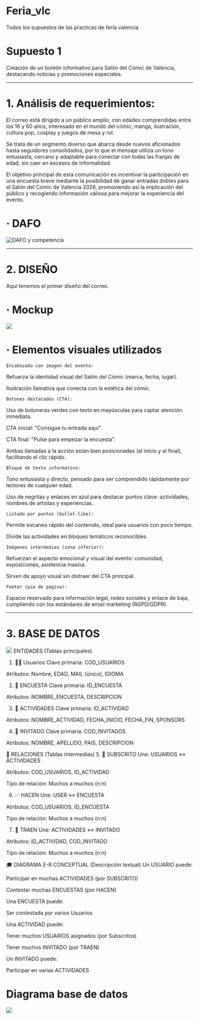 # Feria_vlc
Todos los supuestos de las practicas de feria valencia

# Supuesto 1
Creación de un boletín informativo para Salón del Cómic de València, destacando noticias y promociones especiales.

---

# 1. Análisis de requerimientos: 
El correo está dirigido a un público amplio, con edades comprendidas entre los 16 y 60 años, interesado en el mundo del cómic, manga, ilustración, cultura pop, cosplay y juegos de mesa y rol.

Se trata de un segmento diverso que abarca desde nuevos aficionados hasta seguidores consolidados, por lo que el mensaje utiliza un tono entusiasta, cercano y adaptable para conectar con todas las franjas de edad, sin caer en excesos de informalidad.

El objetivo principal de esta comunicación es incentivar la participación en una encuesta breve mediante la posibilidad de ganar entradas dobles para el Salón del Cómic de València 2026, promoviendo así la implicación del público y recogiendo información valiosa para mejorar la experiencia del evento.

# · DAFO
![DAFO y competencia](./Imagenes/salon_comic/dafo.png)

---
# 2. DISEÑO 

Aqui tenemos el primer diseño del correo.

# · Mockup
![](./Imagenes/salon_comic/mockup.png)

# · Elementos visuales utilizados

    Encabezado con imagen del evento:

Refuerza la identidad visual del Salón del Cómic (marca, fecha, lugar).

Ilustración llamativa que conecta con la estética del cómic.

    Botones destacados (CTA):

Uso de botoneras verdes con texto en mayúsculas para captar atención inmediata.

CTA inicial: "Consigue tu entrada aquí".

CTA final: "Pulse para empezar la encuesta".

Ambas llamadas a la acción están bien posicionadas (al inicio y al final), facilitando el clic rápido.

    Bloque de texto informativo:

Tono entusiasta y directo, pensado para ser comprendido rápidamente por lectores de cualquier edad.

Uso de negritas y enlaces en azul para destacar puntos clave: actividades, nombres de artistas y experiencias.

    Listado por puntos (bullet-like):

Permite escaneo rápido del contenido, ideal para usuarios con poco tiempo.

Divide las actividades en bloques temáticos reconocibles.

    Imágenes intermedias (zona inferior):

Refuerzan el aspecto emocional y visual del evento: comunidad, exposiciones, asistencia masiva.

Sirven de apoyo visual sin distraer del CTA principal.

    Footer (pie de página):

Espacio reservado para información legal, redes sociales y enlace de baja, cumpliendo con los estándares de email marketing (RGPD/GDPR).

---
# 3. BASE DE DATOS

![](./Imagenes/salon_comic/E-R%20_SUPUESTO1.png)
ENTIDADES (Tablas principales)
1. 🧍‍♂️ Usuarios
Clave primaria: COD_USUARIOS

Atributos: Nombre, EDAD, MAIL (único), IDIOMA

2. 📝 ENCUESTA
Clave primaria: ID_ENCUESTA

Atributos: NOMBRE_ENCUESTA, DESCRIPCION

3. 🎯 ACTIVIDADES
Clave primaria: ID_ACTIVIDAD

Atributos: NOMBRE_ACTIVIDAD, FECHA_INICIO, FECHA_FIN, SPONSORS

4. 👤 INVITADO
Clave primaria: COD_INVITADOS

Atributos: NOMBRE, APELLIDO, PAIS, DESCRIPCION

🔁 RELACIONES (Tablas intermedias)
5. 👔 SUBSCRITO
Une: USUARIOS ↔ ACTIVIDADES

Atributos: COD_USUARIOS, ID_ACTIVIDAD

Tipo de relación: Muchos a muchos (n:n)

6. ✅ HACEN
Une: USER ↔ ENCUESTA

Atributos: COD_USUARIOS, ID_ENCUESTA

Tipo de relación: Muchos a muchos (n:n)

7. 🎤 TRAEN
Une: ACTIVIDADES ↔ INVITADO

Atributos: ID_ACTIVIDAD, COD_INVITADO

Tipo de relación: Muchos a muchos (n:n)

🎓 DIAGRAMA E-R CONCEPTUAL (Descripción textual)
Un USUARIO puede:

Participar en muchas ACTIVIDADES (por SUBSCRITO)

Contestar muchas ENCUESTAS (por HACEN)

Una ENCUESTA puede:

Ser contestada por varios Usuarios

Una ACTIVIDAD puede:

Tener muchos USUARIOS asignados (por Subscritos)

Tener muchos INVITADO (por TRAEN)

Un INVITADO puede:

Participar en varias ACTIVIDADES

# Diagrama base de datos
![](./Imagenes/salon_comic/Diagrama.png)

